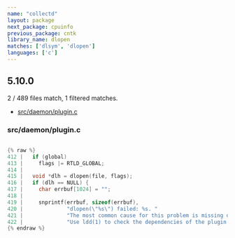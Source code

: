 ```yaml
---
name: "collectd"
layout: package
next_package: cpuinfo
previous_package: cntk
library_name: dlopen
matches: ['dlsym', 'dlopen']
languages: ['c']
---
```

## 5.10.0
2 / 489 files match, 1 filtered matches.

 - [src/daemon/plugin.c](#srcdaemonpluginc)

### src/daemon/plugin.c

```c

{% raw %}
412 |   if (global)
413 |     flags |= RTLD_GLOBAL;
414 | 
415 |   void *dlh = dlopen(file, flags);
416 |   if (dlh == NULL) {
417 |     char errbuf[1024] = "";
418 | 
419 |     snprintf(errbuf, sizeof(errbuf),
420 |              "dlopen(\"%s\") failed: %s. "
421 |              "The most common cause for this problem is missing dependencies. "
422 |              "Use ldd(1) to check the dependencies of the plugin / shared "
{% endraw %}

```
